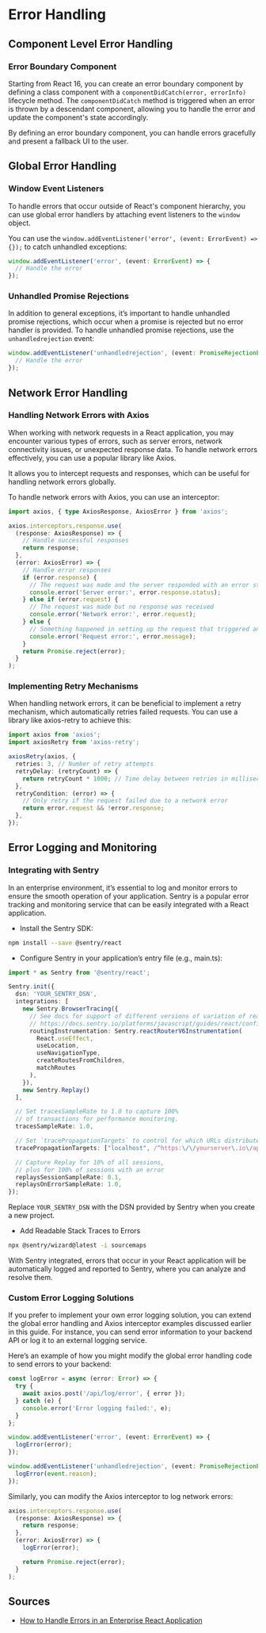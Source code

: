 # Error Handling

## Component Level Error Handling

### Error Boundary Component

Starting from React 16, you can create an error boundary component by defining
a class component with a `componentDidCatch(error, errorInfo)` lifecycle method.
The `componentDidCatch` method is triggered when an error is thrown by a
descendant component, allowing you to handle the error and update the
component's state accordingly.

By defining an error boundary component, you can handle errors gracefully and
present a fallback UI to the user.

## Global Error Handling

### Window Event Listeners

To handle errors that occur outside of React's component hierarchy, you can use
global error handlers by attaching event listeners to the `window` object.

You can use the `window.addEventListener('error', (event: ErrorEvent) => {});`
to catch unhandled exceptions:

```typescript
window.addEventListener('error', (event: ErrorEvent) => {
  // Handle the error
});
```

### Unhandled Promise Rejections

In addition to general exceptions, it’s important to handle unhandled promise
rejections, which occur when a promise is rejected but no error handler is
provided. To handle unhandled promise rejections, use the `unhandledrejection`
event:

```typescript
window.addEventListener('unhandledrejection', (event: PromiseRejectionEvent) => {
  // Handle the error
});
```

## Network Error Handling

### Handling Network Errors with Axios

When working with network requests in a React application, you may encounter
various types of errors, such as server errors, network connectivity issues, or
unexpected response data. To handle network errors effectively, you can use a
popular library like Axios.

It allows you to intercept requests and responses, which can be useful for
handling network errors globally.

To handle network errors with Axios, you can use an interceptor:

```typescript
import axios, { type AxiosResponse, AxiosError } from 'axios';

axios.interceptors.response.use(
  (response: AxiosResponse) => {
    // Handle successful responses
    return response;
  },
  (error: AxiosError) => {
    // Handle error responses
    if (error.response) {
      // The request was made and the server responded with an error status
      console.error('Server error:', error.response.status);
    } else if (error.request) {
      // The request was made but no response was received
      console.error('Network error:', error.request);
    } else {
      // Something happened in setting up the request that triggered an error
      console.error('Request error:', error.message);
    }
    return Promise.reject(error);
  }
);
```

### Implementing Retry Mechanisms

When handling network errors, it can be beneficial to implement a retry
mechanism, which automatically retries failed requests. You can use a library
like axios-retry to achieve this:

```typescript
import axios from 'axios';
import axiosRetry from 'axios-retry';

axiosRetry(axios, {
  retries: 3, // Number of retry attempts
  retryDelay: (retryCount) => {
    return retryCount * 1000; // Time delay between retries in milliseconds
  },
  retryCondition: (error) => {
    // Only retry if the request failed due to a network error
    return error.request && !error.response;
  },
});
```

## Error Logging and Monitoring

### Integrating with Sentry

In an enterprise environment, it’s essential to log and monitor errors to
ensure the smooth operation of your application. Sentry is a popular error
tracking and monitoring service that can be easily integrated with a React
application.

- Install the Sentry SDK:

```bash
npm install --save @sentry/react
```

- Configure Sentry in your application’s entry file (e.g., main.ts):

```typescript
import * as Sentry from '@sentry/react';

Sentry.init({
  dsn: 'YOUR_SENTRY_DSN',
  integrations: [
    new Sentry.BrowserTracing({
      // See docs for support of different versions of variation of react router
      // https://docs.sentry.io/platforms/javascript/guides/react/configuration/integrations/react-router/
      routingInstrumentation: Sentry.reactRouterV6Instrumentation(
        React.useEffect,
        useLocation,
        useNavigationType,
        createRoutesFromChildren,
        matchRoutes
      ),
    }),
    new Sentry.Replay()
  ],

  // Set tracesSampleRate to 1.0 to capture 100%
  // of transactions for performance monitoring.
  tracesSampleRate: 1.0,

  // Set `tracePropagationTargets` to control for which URLs distributed tracing should be enabled
  tracePropagationTargets: ["localhost", /^https:\/\/yourserver\.io\/api/],

  // Capture Replay for 10% of all sessions,
  // plus for 100% of sessions with an error
  replaysSessionSampleRate: 0.1,
  replaysOnErrorSampleRate: 1.0,
});
```

Replace `YOUR_SENTRY_DSN` with the DSN provided by Sentry when you create a new
project.

- Add Readable Stack Traces to Errors

```bash
npx @sentry/wizard@latest -i sourcemaps
```

With Sentry integrated, errors that occur in your React application will be
automatically logged and reported to Sentry, where you can analyze and resolve
them.

### Custom Error Logging Solutions

If you prefer to implement your own error logging solution, you can extend the
global error handling and Axios interceptor examples discussed earlier in this
guide. For instance, you can send error information to your backend API or log
it to an external logging service.

Here’s an example of how you might modify the global error handling code to
send errors to your backend:

```typescript
const logError = async (error: Error) => {
  try {
    await axios.post('/api/log/error', { error });
  } catch (e) {
    console.error('Error logging failed:', e);
  }
};

window.addEventListener('error', (event: ErrorEvent) => {
  logError(error);
});

window.addEventListener('unhandledrejection', (event: PromiseRejectionEvent) => {
  logError(event.reason);
});
```

Similarly, you can modify the Axios interceptor to log network errors:

```typescript
axios.interceptors.response.use(
  (response: AxiosResponse) => {
    return response;
  },
  (error: AxiosError) => {
    logError(error);

    return Promise.reject(error);
  }
);
```

## Sources

- [How to Handle Errors in an Enterprise React Application](https://asimzaidi.medium.com/how-to-handle-errors-in-an-enterprise-react-application-90efc6202539)
